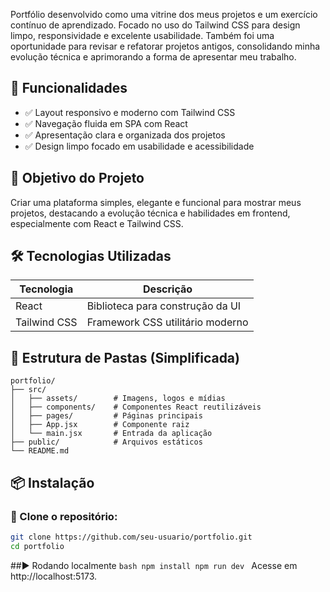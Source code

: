 Portfólio desenvolvido como uma vitrine dos meus projetos e um exercício contínuo de aprendizado. Focado no uso do Tailwind CSS para design limpo, responsividade e excelente usabilidade. Também foi uma oportunidade para revisar e refatorar projetos antigos, consolidando minha evolução técnica e aprimorando a forma de apresentar meu trabalho.

## 🚀 Funcionalidades

- ✅ Layout responsivo e moderno com Tailwind CSS  
- ✅ Navegação fluida em SPA com React  
- ✅ Apresentação clara e organizada dos projetos  
- ✅ Design limpo focado em usabilidade e acessibilidade  

## 🎯 Objetivo do Projeto

Criar uma plataforma simples, elegante e funcional para mostrar meus projetos, destacando a evolução técnica e habilidades em frontend, especialmente com React e Tailwind CSS.

## 🛠️ Tecnologias Utilizadas

| Tecnologia | Descrição                          |
|------------|-----------------------------------|
| React      | Biblioteca para construção da UI  |
| Tailwind CSS | Framework CSS utilitário moderno |

## 📁 Estrutura de Pastas (Simplificada)
```
portfolio/
├── src/
│   ├── assets/        # Imagens, logos e mídias
│   ├── components/    # Componentes React reutilizáveis
│   ├── pages/         # Páginas principais
│   ├── App.jsx        # Componente raiz
│   └── main.jsx       # Entrada da aplicação
├── public/            # Arquivos estáticos
└── README.md
```

## 📦 Instalação

### 🔧 Clone o repositório:

```bash
git clone https://github.com/seu-usuario/portfolio.git
cd portfolio
```
##▶️ Rodando localmente
``bash
npm install
npm run dev
``
Acesse em http://localhost:5173.
